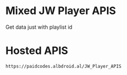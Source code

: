 # Mixed JW Player APIS
Get data just with playlist id

# Hosted APIS
    https://paidcodes.albdroid.al/JW_Player_APIS
